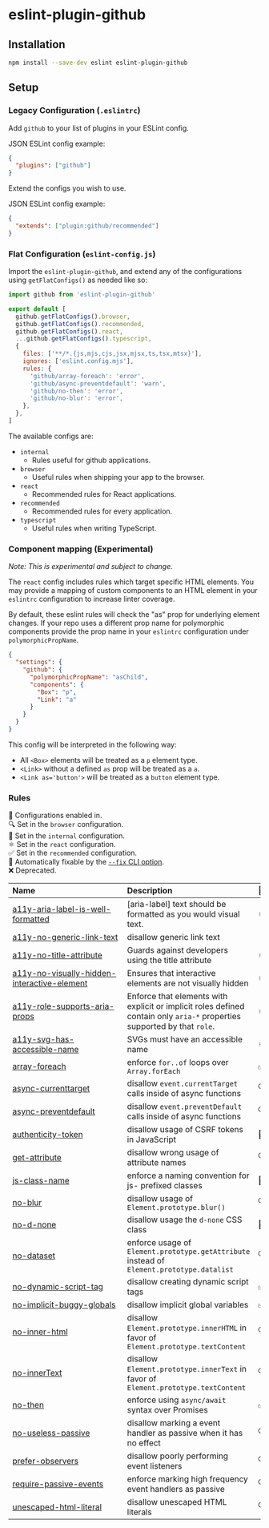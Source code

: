# eslint-plugin-github

## Installation

```sh
npm install --save-dev eslint eslint-plugin-github
```

## Setup

### Legacy Configuration (`.eslintrc`)

Add `github` to your list of plugins in your ESLint config.

JSON ESLint config example:

```json
{
  "plugins": ["github"]
}
```

Extend the configs you wish to use.

JSON ESLint config example:

```json
{
  "extends": ["plugin:github/recommended"]
}
```

### Flat Configuration (`eslint-config.js`)

Import the `eslint-plugin-github`, and extend any of the configurations using `getFlatConfigs()` as needed like so:

```js
import github from 'eslint-plugin-github'

export default [
  github.getFlatConfigs().browser,
  github.getFlatConfigs().recommended,
  github.getFlatConfigs().react,
  ...github.getFlatConfigs().typescript,
  {
    files: ['**/*.{js,mjs,cjs,jsx,mjsx,ts,tsx,mtsx}'],
    ignores: ['eslint.config.mjs'],
    rules: {
      'github/array-foreach': 'error',
      'github/async-preventdefault': 'warn',
      'github/no-then': 'error',
      'github/no-blur': 'error',
    },
  },
]
```

The available configs are:

- `internal`
  - Rules useful for github applications.
- `browser`
  - Useful rules when shipping your app to the browser.
- `react`
  - Recommended rules for React applications.
- `recommended`
  - Recommended rules for every application.
- `typescript`
  - Useful rules when writing TypeScript.

### Component mapping (Experimental)

_Note: This is experimental and subject to change._

The `react` config includes rules which target specific HTML elements. You may provide a mapping of custom components to an HTML element in your `eslintrc` configuration to increase linter coverage.

By default, these eslint rules will check the "as" prop for underlying element changes. If your repo uses a different prop name for polymorphic components provide the prop name in your `eslintrc` configuration under `polymorphicPropName`.

```json
{
  "settings": {
    "github": {
      "polymorphicPropName": "asChild",
      "components": {
        "Box": "p",
        "Link": "a"
      }
    }
  }
}
```

This config will be interpreted in the following way:

- All `<Box>` elements will be treated as a `p` element type.
- `<Link>` without a defined `as` prop will be treated as a `a`.
- `<Link as='button'>` will be treated as a `button` element type.

### Rules

<!-- begin auto-generated rules list -->

💼 Configurations enabled in.\
🔍 Set in the `browser` configuration.\
🔐 Set in the `internal` configuration.\
⚛️ Set in the `react` configuration.\
✅ Set in the `recommended` configuration.\
🔧 Automatically fixable by the [`--fix` CLI option](https://eslint.org/docs/user-guide/command-line-interface#--fix).\
❌ Deprecated.

| Name                                                                                                     | Description                                                                                                              | 💼 | 🔧 | ❌  |
| :------------------------------------------------------------------------------------------------------- | :----------------------------------------------------------------------------------------------------------------------- | :- | :- | :- |
| [a11y-aria-label-is-well-formatted](docs/rules/a11y-aria-label-is-well-formatted.md)                     | [aria-label] text should be formatted as you would visual text.                                                          | ⚛️ |    |    |
| [a11y-no-generic-link-text](docs/rules/a11y-no-generic-link-text.md)                                     | disallow generic link text                                                                                               |    |    | ❌  |
| [a11y-no-title-attribute](docs/rules/a11y-no-title-attribute.md)                                         | Guards against developers using the title attribute                                                                      | ⚛️ |    |    |
| [a11y-no-visually-hidden-interactive-element](docs/rules/a11y-no-visually-hidden-interactive-element.md) | Ensures that interactive elements are not visually hidden                                                                | ⚛️ |    |    |
| [a11y-role-supports-aria-props](docs/rules/a11y-role-supports-aria-props.md)                             | Enforce that elements with explicit or implicit roles defined contain only `aria-*` properties supported by that `role`. | ⚛️ |    |    |
| [a11y-svg-has-accessible-name](docs/rules/a11y-svg-has-accessible-name.md)                               | SVGs must have an accessible name                                                                                        | ⚛️ |    |    |
| [array-foreach](docs/rules/array-foreach.md)                                                             | enforce `for..of` loops over `Array.forEach`                                                                             | ✅  |    |    |
| [async-currenttarget](docs/rules/async-currenttarget.md)                                                 | disallow `event.currentTarget` calls inside of async functions                                                           | 🔍 |    |    |
| [async-preventdefault](docs/rules/async-preventdefault.md)                                               | disallow `event.preventDefault` calls inside of async functions                                                          | 🔍 |    |    |
| [authenticity-token](docs/rules/authenticity-token.md)                                                   | disallow usage of CSRF tokens in JavaScript                                                                              | 🔐 |    |    |
| [get-attribute](docs/rules/get-attribute.md)                                                             | disallow wrong usage of attribute names                                                                                  | 🔍 | 🔧 |    |
| [js-class-name](docs/rules/js-class-name.md)                                                             | enforce a naming convention for js- prefixed classes                                                                     | 🔐 |    |    |
| [no-blur](docs/rules/no-blur.md)                                                                         | disallow usage of `Element.prototype.blur()`                                                                             | 🔍 |    |    |
| [no-d-none](docs/rules/no-d-none.md)                                                                     | disallow usage the `d-none` CSS class                                                                                    | 🔐 |    |    |
| [no-dataset](docs/rules/no-dataset.md)                                                                   | enforce usage of `Element.prototype.getAttribute` instead of `Element.prototype.datalist`                                | 🔍 |    |    |
| [no-dynamic-script-tag](docs/rules/no-dynamic-script-tag.md)                                             | disallow creating dynamic script tags                                                                                    | ✅  |    |    |
| [no-implicit-buggy-globals](docs/rules/no-implicit-buggy-globals.md)                                     | disallow implicit global variables                                                                                       | ✅  |    |    |
| [no-inner-html](docs/rules/no-inner-html.md)                                                             | disallow `Element.prototype.innerHTML` in favor of `Element.prototype.textContent`                                       | 🔍 |    |    |
| [no-innerText](docs/rules/no-innerText.md)                                                               | disallow `Element.prototype.innerText` in favor of `Element.prototype.textContent`                                       | 🔍 | 🔧 |    |
| [no-then](docs/rules/no-then.md)                                                                         | enforce using `async/await` syntax over Promises                                                                         | ✅  |    |    |
| [no-useless-passive](docs/rules/no-useless-passive.md)                                                   | disallow marking a event handler as passive when it has no effect                                                        | 🔍 | 🔧 |    |
| [prefer-observers](docs/rules/prefer-observers.md)                                                       | disallow poorly performing event listeners                                                                               | 🔍 |    |    |
| [require-passive-events](docs/rules/require-passive-events.md)                                           | enforce marking high frequency event handlers as passive                                                                 | 🔍 |    |    |
| [unescaped-html-literal](docs/rules/unescaped-html-literal.md)                                           | disallow unescaped HTML literals                                                                                         | 🔍 |    |    |

<!-- end auto-generated rules list -->
